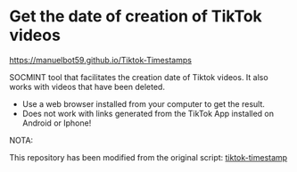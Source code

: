# Get the date of creation of TikTok videos

https://manuelbot59.github.io/Tiktok-Timestamps

SOCMINT tool that facilitates the creation date of Tiktok videos. It also works with videos that have been deleted. 

- Use a web browser installed from your computer to get the result.
- Does not work with links generated from the TikTok App installed on Android or Iphone!

NOTA:

This repository has been modified from the original script: <a href="https://github.com/bellingcat/tiktok-timestamp" target="_blank">tiktok-timestamp</a> <br>
